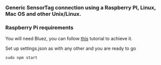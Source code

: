 ### Generic SensorTag connection using a Raspberry PI, Linux, Mac OS and other Unix/Linux.

### Raspberry Pi requirements
You will need Bluez, you can follow [this](http://www.elinux.org/RPi_Bluetooth_LE) tutorial to achieve it.

Set up settings.json as with any other and you are ready to go
```
sudo npm start
```
